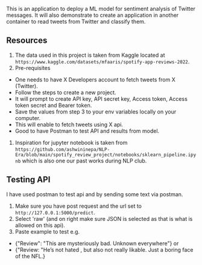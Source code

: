 This is an application to deploy a ML model for sentiment analysis of Twitter messages. It will also demonstrate
to create an application in another container to read tweets from Twitter and classify them.

## Resources
1. The data used in this project is taken from Kaggle located at `https://www.kaggle.com/datasets/mfaaris/spotify-app-reviews-2022`.
1. Pre-requisites 
- One needs to have X Developers account to fetch tweets from X (Twitter).
- Follow the steps to create a new project.
- It will prompt to create API key, API secret key, Access token, Access token secret and Bearer token.
- Save the values from step 3 to your env variables locally on your computer.
- This will enable to fetch tweets using X api.
- Good to have Postman to test API and results from model.
1. Inspiration for jupyter notebook is taken from `https://github.com/ashwininepa/NLP-Era/blob/main/spotify_review_project/notebooks/sklearn_pipeline.ipynb` which is also one our past works during NLP club.
## Testing API
I have used postman to test api and by sending some text via postman.
1. Make sure you have post request and the url set to `http://127.0.0.1:5000/predict`.
1. Select 'raw' (and on right make sure JSON is selected as that is what is allowed on this api).
1. Paste example to test e.g. 
- {"Review": "This are mysteriously bad. Unknown everywhere"} or 
- {"Review: "He’s not hated , but also not really likable.  Just a boring face of the NFL.}
